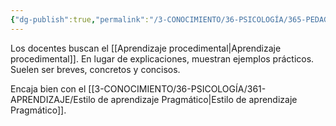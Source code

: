 ```yaml
---
{"dg-publish":true,"permalink":"/3-CONOCIMIENTO/36-PSICOLOGÍA/365-PEDAGOGÍA/Estilo de enseñanza Funcional/"}
---
```


Los docentes buscan el [[Aprendizaje procedimental\|Aprendizaje procedimental]]. En lugar de explicaciones, muestran ejemplos prácticos. Suelen ser breves, concretos y concisos.

Encaja bien con el [[3-CONOCIMIENTO/36-PSICOLOGÍA/361-APRENDIZAJE/Estilo de aprendizaje Pragmático\|Estilo de aprendizaje Pragmático]]. 